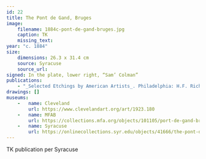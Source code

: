 ```yaml
---
id: 22
title: The Pont de Gand, Bruges
image:
    filename: 1884c-pont-de-gand-bruges.jpg
    caption: TK
    missing_text: 
year: "c. 1884"
size:
    dimensions: 26.3 x 31.4 cm
    source: Syracuse
    source_url: 
signed: In the plate, lower right, “Sam’ Colman”
publications:
    - "_Selected Etchings by American Artists_. Philadelphia: H.F. Richter & Company, 1884."
drawings: []
museums: 
    -   name: Cleveland
        url: https://www.clevelandart.org/art/1923.180
    -   name: MFAB
        url: https://collections.mfa.org/objects/101105/port-de-gand-bruges
    -   name: Syracuse
        url: https://onlinecollections.syr.edu/objects/41666/the-pont-de-gand-bruges
---
```

TK publication per Syracuse